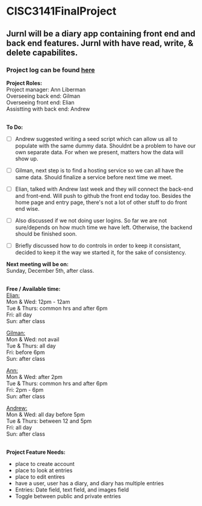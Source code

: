 # CISC3141FinalProject
## Jurnl will be a diary app containing front end and back end features. Jurnl with have read, write, & delete capabilites. 
### Project log can be found [here](https://docs.google.com/spreadsheets/d/1nErqF08F0zkLsUQIwgYAL4NGpi0mv8W7p4hD1mMQAXg/edit#gid=0)

**Project Roles:** <br>
Project manager: Ann Liberman <br>
Overseeing back end: Gilman <br>
Overseeing front end: Elian <br>
Assistting with back end: Andrew <br>
<br>

**To Do:** <br>
- [ ] Andrew suggested writing a seed script which can allow us all to populate with the same dummy data. Shouldnt be a problem to have our own separate data. For when we present, matters how the data will show up.  

- [ ] Gilman, next step is to find a hosting service so we can all have the same data. Should finalize a service before next time we meet. 

- [ ] Elian, talked with Andrew last week and they will connect the back-end and front-end. Will push to github the front end today too. Besides the home page and entry page, there's not a lot of other stuff to do front end wise. 

- [ ] Also discussed if we not doing user logins. So far we are not sure/depends on how much time we have left. Otherwise, the backend should be finished soon.

- [ ] Briefly discussed how to do controls in order to keep it consistant, decided to keep it the way we started it, for the sake of consistency. 

**Next meeting will be on:**<br> 
Sunday, December 5th, after class. <br>
<br>

**Free / Available time:** <br>
<ins>Elian:</ins> <br>
Mon & Wed: 12pm - 12am <br>
Tue & Thurs: common hrs and after 6pm <br> 
Fri: all day <br>
Sun: after class <br>

<ins>Gilman:</ins> <br>
Mon & Wed: not avail <br>
Tue & Thurs: all day <br>
Fri: before 6pm  <br>
Sun: after class <br>

<ins>Ann:</ins> <br>
Mon & Wed: after 2pm <br>
Tue & Thurs: common hrs and after 6pm <br>
Fri: 2pm - 6pm <br>
Sun: after class <br>

<ins>Andrew:</ins> <br>
Mon & Wed: all day before 5pm <br>
Tue & Thurs: between 12 and 5pm <br>
Fri: all day <br>
Sun: after class <br>
<br>

**Project Feature Needs:** <br>
- place to create account <br>
- place to look at entries <br>
- place to edit entires <br>
- have a user, user has a diary, and diary has multiple entries <br>
- Entries: Date field, text field, and images field <br>
- Toggle between public and private entries <br>
